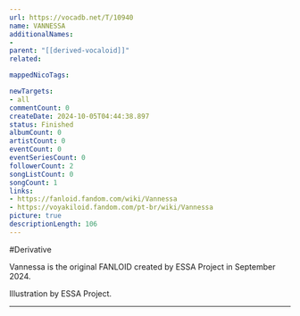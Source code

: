```yaml
---
url: https://vocadb.net/T/10940
name: VANNESSA
additionalNames: 
- 
parent: "[[derived-vocaloid]]"
related:

mappedNicoTags:

newTargets:
- all
commentCount: 0
createDate: 2024-10-05T04:44:38.897
status: Finished
albumCount: 0
artistCount: 0
eventCount: 0
eventSeriesCount: 0
followerCount: 2
songListCount: 0
songCount: 1
links: 
- https://fanloid.fandom.com/wiki/Vannessa
- https://voyakiloid.fandom.com/pt-br/wiki/Vannessa
picture: true
descriptionLength: 106
---
```


#Derivative

Vannessa is the original FANLOID created by ESSA Project in September 2024.

Illustration by ESSA Project.

---


